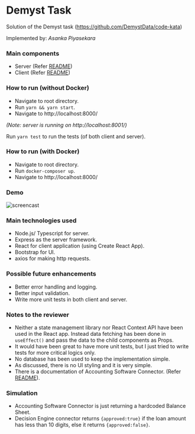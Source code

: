 # Demyst Task

Solution of the Demyst task (https://github.com/DemystData/code-kata)

Implemented by: *Asanka Piyasekara*

### Main components

* Server (Refer [README](./server/README.md))
* Client (Refer [README](./client/README.md))

### How to run (without Docker)

* Navigate to root directory.
* Run `yarn && yarn start`.
* Navigate to http://localhost:8000/

*(Note: server is running on http://localhost:8001/)*

Run `yarn test` to run the tests (of both client and server).

### How to run (with Docker)

* Navigate to root directory.
* Run `docker-composer up`.
* Navigate to http://localhost:8000/

### Demo

![screencast](screencast.gif)

### Main technologies used

* Node.js/ Typescript for server.
* Express as the server framework.
* React for client application (using Create React App).
* Bootstrap for UI.
* axios for making http requests.

### Possible future enhancements

* Better error handling and logging.
* Better input validation.
* Write more unit tests in both client and server.

### Notes to the reviewer ###

* Neither a state management library nor React Context API have been used in the React app. Instead data fetching has been done in `useEffect()` and pass the data to the child components as Props.
* It would have been great to have more unit tests, but I just tried to write tests for more critical logics only.
* No database has been used to keep the implementation simple.
* As discussed, there is no UI styling and it is very simple.
* There is a documentation of Accounting Software Connector. (Refer [README](./server/src/services/accountingSoftwareConnector/README.md)).

### Simulation ###

* Accounting Software Connector is just returning a hardcoded Balance Sheet.
* Decision Engine connector returns `{approved:true}` if the loan amount has less than 10 digits, else it returns `{approved:false}`.
